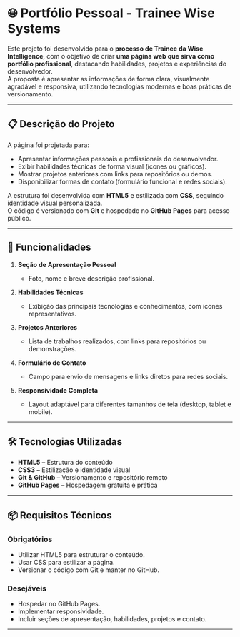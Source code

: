# 🌐 Portfólio Pessoal - Trainee Wise Systems

Este projeto foi desenvolvido para o **processo de Trainee da Wise Intelligence**, com o objetivo de criar **uma página web que sirva como portfólio profissional**, destacando habilidades, projetos e experiências do desenvolvedor.  
A proposta é apresentar as informações de forma clara, visualmente agradável e responsiva, utilizando tecnologias modernas e boas práticas de versionamento.  

---

## 📋 Descrição do Projeto  

A página foi projetada para:  
- Apresentar informações pessoais e profissionais do desenvolvedor.  
- Exibir habilidades técnicas de forma visual (ícones ou gráficos).  
- Mostrar projetos anteriores com links para repositórios ou demos.  
- Disponibilizar formas de contato (formulário funcional e redes sociais).  

A estrutura foi desenvolvida com **HTML5** e estilizada com **CSS**, seguindo identidade visual personalizada.  
O código é versionado com **Git** e hospedado no **GitHub Pages** para acesso público.  

---

## 🚀 Funcionalidades  

1. **Seção de Apresentação Pessoal**  
   - Foto, nome e breve descrição profissional.  

2. **Habilidades Técnicas**  
   - Exibição das principais tecnologias e conhecimentos, com ícones representativos.  

3. **Projetos Anteriores**  
   - Lista de trabalhos realizados, com links para repositórios ou demonstrações.  

4. **Formulário de Contato**  
   - Campo para envio de mensagens e links diretos para redes sociais.  

5. **Responsividade Completa**  
   - Layout adaptável para diferentes tamanhos de tela (desktop, tablet e mobile).  

---

## 🛠️ Tecnologias Utilizadas  

- **HTML5** – Estrutura do conteúdo  
- **CSS3** – Estilização e identidade visual  
- **Git & GitHub** – Versionamento e repositório remoto  
- **GitHub Pages** – Hospedagem gratuita e prática  

---

## 📦 Requisitos Técnicos  

### Obrigatórios  
- Utilizar HTML5 para estruturar o conteúdo.  
- Usar CSS para estilizar a página.  
- Versionar o código com Git e manter no GitHub.  

### Desejáveis  
- Hospedar no GitHub Pages.  
- Implementar responsividade.  
- Incluir seções de apresentação, habilidades, projetos e contato.  

---
